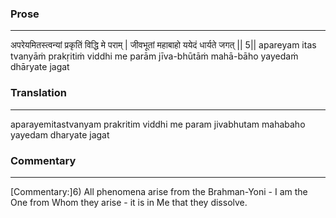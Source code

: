 ### Prose 
 --- 
अपरेयमितस्त्वन्यां प्रकृतिं विद्धि मे पराम् |
जीवभूतां महाबाहो ययेदं धार्यते जगत् || 5||
apareyam itas tvanyāṁ prakṛitiṁ viddhi me parām
jīva-bhūtāṁ mahā-bāho yayedaṁ dhāryate jagat

### Translation 
 --- 
aparayemitastvanyam prakritim viddhi me param jivabhutam mahabaho yayedam dharyate jagat

### Commentary 
 --- 
[Commentary:]6) All phenomena arise from the Brahman-Yoni - I am the One from Whom they arise - it is in Me that they dissolve.